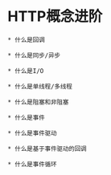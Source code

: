 # HTTP概念进阶

    * 什么是回调

    * 什么是同步/异步

    * 什么是I/O

    * 什么是单线程/多线程

    * 什么是阻塞和非阻塞

    * 什么是事件

    * 什么是事件驱动

    * 什么是基于事件驱动的回调

    * 什么是事件循环

